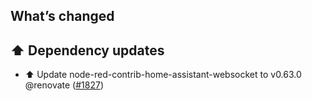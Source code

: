 ## What’s changed

## ⬆️ Dependency updates

- ⬆️ Update node-red-contrib-home-assistant-websocket to v0.63.0 @renovate ([#1827](https://github.com/hassio-addons/addon-node-red/pull/1827))
